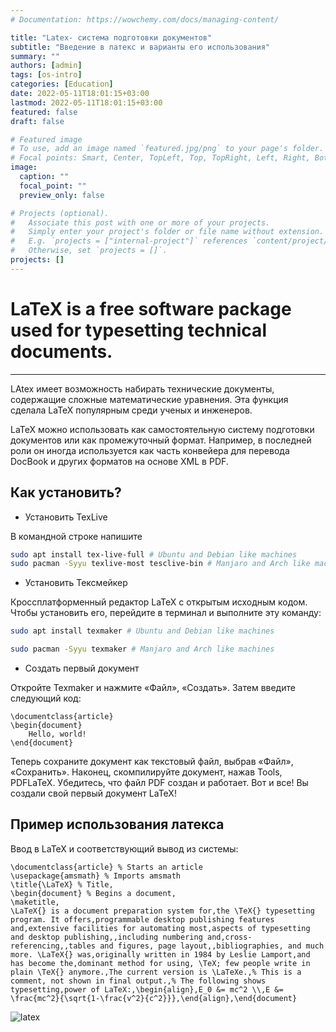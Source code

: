 ```yaml
---
# Documentation: https://wowchemy.com/docs/managing-content/

title: "Latex- система подготовки документов"
subtitle: "Введение в латекс и варианты его использования"
summary: ""
authors: [admin]
tags: [os-intro]
categories: [Education]
date: 2022-05-11T18:01:15+03:00
lastmod: 2022-05-11T18:01:15+03:00
featured: false
draft: false

# Featured image
# To use, add an image named `featured.jpg/png` to your page's folder.
# Focal points: Smart, Center, TopLeft, Top, TopRight, Left, Right, BottomLeft, Bottom, BottomRight.
image:
  caption: ""
  focal_point: ""
  preview_only: false

# Projects (optional).
#   Associate this post with one or more of your projects.
#   Simply enter your project's folder or file name without extension.
#   E.g. `projects = ["internal-project"]` references `content/project/deep-learning/index.md`.
#   Otherwise, set `projects = []`.
projects: []
---
```

# LaTeX is a free software package  used for typesetting technical documents.

***
LAtex имеет возможность набирать технические документы, содержащие сложные математические уравнения. Эта функция сделала LaTeX популярным среди ученых и инженеров.

LaTeX можно использовать как самостоятельную систему подготовки документов или как промежуточный формат. Например, в последней роли он иногда используется как часть конвейера для перевода DocBook и других форматов на основе XML в PDF.

## Как установить?

- Установить TexLive

В командной строке напишите

```bash
sudo apt install tex-live-full # Ubuntu and Debian like machines
sudo pacman -Syyu texlive-most tesclive-bin # Manjaro and Arch like machines
```
- Установить Тексмейкер

Кроссплатформенный редактор LaTeX с открытым исходным кодом. Чтобы установить его, перейдите в терминал и выполните эту команду:

```bash
sudo apt install texmaker # Ubuntu and Debian like machines

sudo pacman -Syyu texmaker # Manjaro and Arch like machines
```

- Создать первый документ

Откройте Texmaker и нажмите «Файл», «Создать». Затем введите следующий код:


```
\documentclass{article}
\begin{document}
    Hello, world!
\end{document}

```
Теперь сохраните документ как текстовый файл, выбрав «Файл», «Сохранить». Наконец, скомпилируйте документ, нажав Tools, PDFLaTeX. Убедитесь, что файл PDF создан и работает. Вот и все! Вы создали свой первый документ LaTeX!

## Пример использования латекса

Ввод в LaTeX и соответствующий вывод из системы:

```
\documentclass{article} % Starts an article 
\usepackage{amsmath} % Imports amsmath
\title{\LaTeX} % Title,
\begin{document} % Begins a document,
\maketitle,
\LaTeX{} is a document preparation system for,the \TeX{} typesetting program. It offers,programmable desktop publishing features and,extensive facilities for automating most,aspects of typesetting and desktop publishing,,including numbering and,cross-referencing,,tables and figures, page layout,,bibliographies, and much more. \LaTeX{} was,originally written in 1984 by Leslie Lamport,and has become the,dominant method for using, \TeX; few people write in plain \TeX{} anymore.,The current version is \LaTeXe.,% This is a comment, not shown in final output.,% The following shows typesetting,power of LaTeX:,\begin{align},E_0 &= mc^2 \\,E &= \frac{mc^2}{\sqrt{1-\frac{v^2}{c^2}}},\end{align},\end{document} 
```

![latex](https://upload.wikimedia.org/wikipedia/commons/thumb/4/43/LaTeX_example.svg/744px-LaTeX_example.svg.png)


